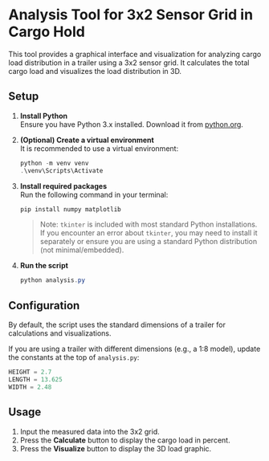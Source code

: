 # Analysis Tool for 3x2 Sensor Grid in Cargo Hold

This tool provides a graphical interface and visualization for analyzing cargo load distribution in a trailer using a 3x2 sensor grid. It calculates the total cargo load and visualizes the load distribution in 3D.

## Setup

1. **Install Python**  
   Ensure you have Python 3.x installed. Download it from [python.org](https://www.python.org/downloads/).

2. **(Optional) Create a virtual environment**  
   It is recommended to use a virtual environment:
   ```powershell
   python -m venv venv
   .\venv\Scripts\Activate
   ```

3. **Install required packages**  
   Run the following command in your terminal:
   ```powershell
   pip install numpy matplotlib
   ```
   > Note: `tkinter` is included with most standard Python installations. If you encounter an error about `tkinter`, you may need to install it separately or ensure you are using a standard Python distribution (not minimal/embedded).

4. **Run the script**  
   ```powershell
   python analysis.py
   ```

## Configuration

By default, the script uses the standard dimensions of a trailer for calculations and visualizations.

If you are using a trailer with different dimensions (e.g., a 1:8 model), update the constants at the top of `analysis.py`:

```python
HEIGHT = 2.7
LENGTH = 13.625
WIDTH = 2.48
```

## Usage

1. Input the measured data into the 3x2 grid.
2. Press the **Calculate** button to display the cargo load in percent.
3. Press the **Visualize** button to display the 3D load graphic.

